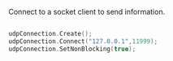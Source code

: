 Connect to a socket client to send information.

```cpp

udpConnection.Create();
udpConnection.Connect("127.0.0.1",11999);
udpConnection.SetNonBlocking(true);

```
